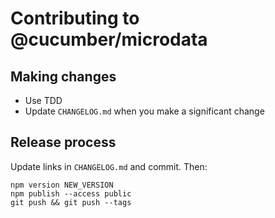 # Contributing to @cucumber/microdata

## Making changes

* Use TDD
* Update `CHANGELOG.md` when you make a significant change

## Release process

Update links in `CHANGELOG.md` and commit. Then:

    npm version NEW_VERSION
    npm publish --access public
    git push && git push --tags
